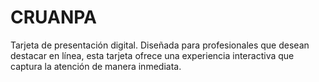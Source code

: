 # CRUANPA
Tarjeta de presentación digital. Diseñada para profesionales que desean destacar en línea, esta tarjeta ofrece una experiencia interactiva que captura la atención de manera inmediata.
